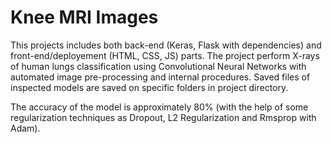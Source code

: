 # Knee MRI Images
This projects includes both back-end (Keras, Flask with dependencies) and front-end/deployement (HTML, CSS, JS) parts. The project perform X-rays of human lungs classification using Convolutional Neural Networks with automated image pre-processing and internal procedures. Saved files of inspected models are saved on specific folders in project directory.

The accuracy of the model is approximately 80% (with the help of some regularization techniques as Dropout, L2 Regularization and Rmsprop with Adam). 

